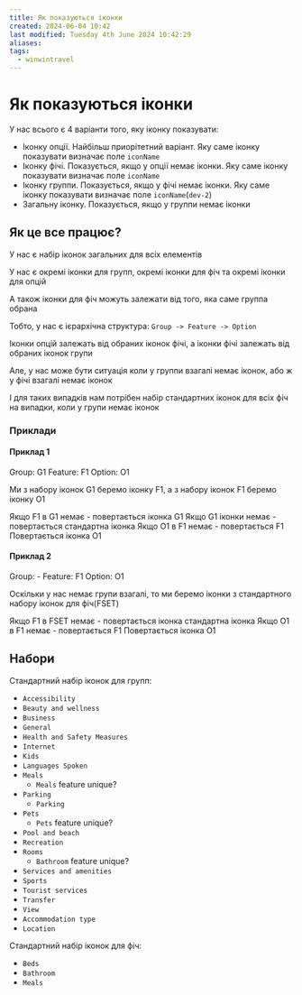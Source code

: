 ```yaml
---
title: Як показуються іконки
created: 2024-06-04 10:42
last modified: Tuesday 4th June 2024 10:42:29
aliases: 
tags:
  - winwintravel
---
```

# Як показуються іконки

У нас всього є 4 варіанти того, яку іконку показувати:
- Іконку опції. Найбільш приорітетний варіант. Яку саме іконку показувати визначає поле `iconName`
- Іконку фічі. Показується, якщо у опції немає іконки. Яку саме іконку показувати визначає поле `iconName`
- Іконку группи. Показується, якщо у фічі немає іконки. Яку саме іконку показувати визначає поле `iconName`(`dev-2`)
- Загальну іконку. Показується, якщо у группи немає іконки


## Як це все працює?

У нас є набір іконок загальних для всіх елементів

У нас є окремі іконки для групп, окремі іконки для фіч та окремі іконки для опцій

А також іконки для фіч можуть залежати від того, яка саме группа обрана

Тобто, у нас є ієрархічна структура:
`Group -> Feature -> Option`

Іконки опцій залежать від обраних іконок фічі, а іконки фічі залежать від обраних іконок групи

Але, у нас може бути ситуація коли у группи взагалі немає іконок, або ж у фічі взагалі немає іконок

І для таких випадків нам потрібен набір стандартних іконок для всіх фіч на випадки, коли у групи немає іконок

### Приклади

#### Приклад 1

Group: G1
Feature: F1
Option: O1

Ми з набору іконок G1 беремо іконку F1, а з набору іконок F1 беремо іконку O1

Якщо F1 в G1 немає - повертається іконка G1
	Якщо G1 іконки немає - повертається стандартна іконка
Якщо O1 в F1 немає - повертається F1
Повертається іконка O1

#### Приклад 2

Group: -
Feature: F1
Option: O1

Оскільки у нас немає групи взагалі, то ми беремо іконки з стандартного набору іконок для фіч(FSET)

Якщо F1 в FSET немає - повертається іконка стандартна іконка
Якщо O1 в F1 немає - повертається F1
Повертається іконка O1

## Набори

Стандартний набір іконок для групп:
- `Accessibility`
- `Beauty and wellness`
- `Business`
- `General`
- `Health and Safety Measures`
- `Internet`
- `Kids`
- `Languages Spoken`
- `Meals`
	- `Meals` feature unique?
- `Parking`
	- `Parking`
- `Pets`
	- `Pets` feature unique?
- `Pool and beach`
- `Recreation`
- `Rooms`
	- `Bathroom` feature unique?
- `Services and amenities`
- `Sports`
- `Tourist services`
- `Transfer`
- `View`
- `Accommodation type`
- `Location`

Стандартний набір іконок для фіч:
- `Beds`
- `Bathroom`
- `Meals`
